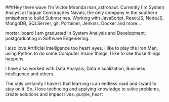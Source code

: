 ###Hey there wave
I'm Victor Miranda man_astronaut. Currently I'm System Analyst at Itaguaí Construções Navais, the only company in the southern emisphere to build Submarines. Working with JavaScript, ReactJS, NodeJS, MongoDB, SQLServer, git, Portainer, Jenkins, Docker and more...
                                                 
mortar_board I am graduated in System Analysis and Development,  postgraduating in Software Engeniering.

I also love Artificial Intelligence too heart_eyes. I like to play the Iron Man, using Python to do some Computer Vision things. I like to see those things happens.

I have also worked with Data Analysis, Data Visualization, Business Intelligence and others. 

The only certainty I have is that learning is an endless road and I want to stay on it. So, I love technolog and applying knowledge to solve problems, create solutions and impact lives. purple_heart
